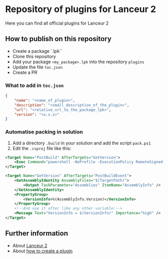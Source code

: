 # Repository of plugins for Lanceur 2

Here you can find all official plugins for Lanceur 2

## How to publish on this repository

- Create a package `.lpk``
- Clone this repository
- Add your package `<my_package>.lpk` into the repository `plugins`
- Update the file `toc.json`
- Create a PR

### What to add in `toc.json`
```json
{
    "name": "<name_of_plugin>",
    "description": "<small_description_of_the_plugin>",
    "url": "<relative_url_to_the_package_lpk>",
    "version": "<x.x.x>"
}
```

### Automatise packing in solution

1. Add a directory `.build` in your solution and add the script `pack.ps1`
1. Edit the `.csproj` file like this:

```xml
<Target Name="PostBuild" AfterTargets="GetVersion">
    <Exec Command="powershell -NoProfile -ExecutionPolicy RemoteSigned $(ProjectDir).build\pack.ps1 -name $(AssemblyName) -version $(VersionInfo) -output $(ProjectDir)$(OutDir)" />
</Target>

<Target Name="GetVersion" AfterTargets="PostBuildEvent">
    <GetAssemblyIdentity AssemblyFiles="$(TargetPath)">
        <Output TaskParameter="Assemblies" ItemName="AssemblyInfo" />
    </GetAssemblyIdentity>
    <PropertyGroup>
        <VersionInfo>%(AssemblyInfo.Version)</VersionInfo>
    </PropertyGroup>
    <!--And use it after like any other variable:-->
    <Message Text="VersionInfo = $(VersionInfo)" Importance="high" />
</Target>
```

## Further information

 - About [Lanceur 2](https://github.com/jibedoubleve/lanceur-bis)
 - About [how to create a plugin](https://github.com/jibedoubleve/lanceur-bis/wiki/DEV_create_plugin)
